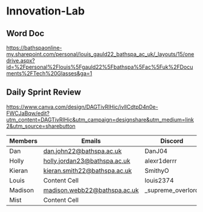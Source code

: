 # Innovation-Lab

## Word Doc
https://bathspaonline-my.sharepoint.com/personal/louis_gauld22_bathspa_ac_uk/_layouts/15/onedrive.aspx?id=%2Fpersonal%2Flouis%5Fgauld22%5Fbathspa%5Fac%5Fuk%2FDocuments%2FTech%20Glasses&ga=1


## Daily Sprint Review
https://www.canva.com/design/DAGTivRIHic/ivllCdtpD4n0e-FWCJaBqw/edit?utm_content=DAGTivRIHic&utm_campaign=designshare&utm_medium=link2&utm_source=sharebutton


|    Members    |    Emails     |    Discord     |
| ------------- | ------------- | ------------- |
| Dan  | dan.john22@bathspa.ac.uk  | DanJ04 |
| Holly  | holly.jordan23@bathspa.ac.uk  | alexr1derrr
| Kieran  | kieran.smith22@bathspa.ac.uk  |SmithyO|
| Louis | Content Cell  | louis2374 |
| Madison  | madison.webb22@bathspa.ac.uk  |_supreme_overlord|
| Mist  | Content Cell  |
